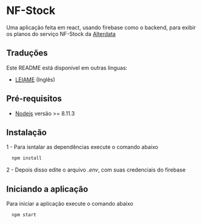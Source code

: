 # NF-Stock

Uma aplicação feita em react, usando firebase como o backend, para exibir os planos do serviço NF-Stock da [Alterdata](https://www.alterdata.com.br/pack/nfstock)

## Traduções

Este README está disponível em outras linguas:

- [LEIAME](https://gitlab.com/guigmaster/nf-stock/blob/master/README.md) (Inglês)

## Pré-requisitos

- [Nodejs](https://nodejs.org/en/download/) versão >= 8.11.3

## Instalação

1 - Para isntalar as dependências execute o comando abaixo

```sh
  npm install
```

2 - Depois disso edite o arquivo _.env_, com suas credenciais do firebase

## Iniciando a aplicação

Para iniciar a aplicação execute o comando abaixo

```sh
  npm start
```
